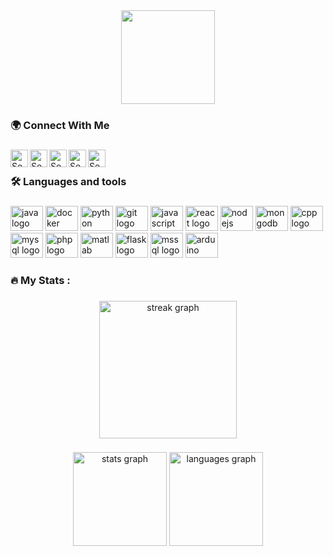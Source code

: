 <div align="center">
  <img height="150" src="https://img3.exportersindia.com/product_images/bc-full/2020/6/7409517/web-designing-course-1592826172-5491378.gif"  />
</div>

### 🌍 Connect With Me

###

[<img align="left" alt="Sebastian Brzustowicz | Website" width="28px" src="https://cdn-icons-png.flaticon.com/512/3178/3178285.png" />][website]

[<img align="left" alt="Sebastian Brzustowicz | Twitter" width="28px" src="https://cdn-icons-png.flaticon.com/512/1384/1384060.png" />][youtube]

[<img align="left" alt="Sebastian Brzustowicz | LinkedIn" width="28px" src="https://upload.wikimedia.org/wikipedia/commons/thumb/c/ca/LinkedIn_logo_initials.png/600px-LinkedIn_logo_initials.png" />][linkedin]

[<img align="left" alt="Sebastian Brzustowicz | LinkedIn" width="28px" src="https://firebasestorage.googleapis.com/v0/b/web-johannesmilke.appspot.com/o/other%2Fsocial%2Ffacebook.png?alt=media" />][facebook]

[<img align="left" alt="Sebastian Brzustowicz | LinkedIn" width="28px" src="https://cdn-icons-png.flaticon.com/512/732/732200.png" />][email]

[website]: https://sebastianbrzustowicz.github.io/
[youtube]: https://www.youtube.com/channel/UCBELaZveveEfNyvaow8V9wQ
[linkedin]: https://www.linkedin.com/in/s-brzustowicz/
[github]: https://github.com/sebastianbrzustowicz
[facebook]: https://www.facebook.com/sebastian.brzustowicz/
[email]: mailto:Se.Brzustowicz@gmail.com

<br>

###

<h3 align="left">🛠 Languages and tools</h3>

###

<div align="left">
 
  <img src="https://cdn.jsdelivr.net/gh/devicons/devicon/icons/java/java-original.svg" height="40" width="52" alt="java logo"  />
  <img src="https://cdn.jsdelivr.net/gh/devicons/devicon/icons/docker/docker-original.svg" height="40" width="52" alt="docker logo"  />
  <img src="https://cdn.jsdelivr.net/gh/devicons/devicon/icons/python/python-original.svg" height="40" width="52" alt="python logo"  />
  
  <img src="https://cdn.jsdelivr.net/gh/devicons/devicon/icons/git/git-original.svg" height="40" width="52" alt="git logo"  />
  <img src="https://cdn.jsdelivr.net/gh/devicons/devicon/icons/javascript/javascript-original.svg" height="40" width="52" alt="javascript logo"  />
  <img src="https://cdn.jsdelivr.net/gh/devicons/devicon/icons/react/react-original.svg" height="40" width="52" alt="react logo"  />
  <img src="https://cdn.jsdelivr.net/gh/devicons/devicon/icons/nodejs/nodejs-original.svg" height="40" width="52" alt="nodejs logo"  />
  <img src="https://cdn.jsdelivr.net/gh/devicons/devicon/icons/mongodb/mongodb-original.svg" height="40" width="52" alt="mongodb logo"  />
  <img src="https://cdn.jsdelivr.net/gh/devicons/devicon/icons/cplusplus/cplusplus-original.svg" height="40" width="52" alt="cpp logo"  />
  <img src="https://cdn.jsdelivr.net/gh/devicons/devicon/icons/mysql/mysql-original.svg" height="40" width="52" alt="mysql logo"  />
  <img src="https://cdn.jsdelivr.net/gh/devicons/devicon/icons/php/php-original.svg" height="40" width="52" alt="php logo"  />
  <img src="https://cdn.jsdelivr.net/gh/devicons/devicon/icons/matlab/matlab-original.svg" height="40" width="52" alt="matlab logo"  />
  <img src="https://cdn.jsdelivr.net/gh/devicons/devicon/icons/flask/flask-original.svg" height="40" width="52" alt="flask logo"  />
  <img src="https://cdn.jsdelivr.net/gh/devicons/devicon/icons/microsoftsqlserver/microsoftsqlserver-plain.svg" height="40" width="52" alt="mssql logo"  />
  <img src="https://cdn.jsdelivr.net/gh/devicons/devicon/icons/arduino/arduino-original.svg" height="40" width="52" alt="arduino logo"  />
  <!--<img src="https://cdn.jsdelivr.net/gh/devicons/devicon/icons/html5/html5-original.svg" height="40" width="52" alt="html5 logo"  />
  <img src="https://cdn.jsdelivr.net/gh/devicons/devicon/icons/css3/css3-original.svg" height="40" width="52" alt="css3 logo"  /> -->
  
</div>

###

<h3 align="left">🔥   My Stats :</h3>

###

<div align="center">
  <img src="https://streak-stats.demolab.com?user=sebastianbrzustowicz&locale=en&mode=daily&theme=dark&hide_border=false&border_radius=5&order=3" height="220" alt="streak graph"  />
</div>

###

<div align="center">
  <img src="https://github-readme-stats.vercel.app/api?username=sebastianbrzustowicz&hide_title=false&hide_rank=false&show_icons=true&include_all_commits=true&count_private=true&disable_animations=false&theme=dark&locale=en&hide_border=false&order=1" height="150" alt="stats graph"  />
  <!--<img src="https://github-readme-stats.vercel.app/api/top-langs?username=sebastianbrzustowicz&locale=en&hide_title=false&layout=compact&card_width=320&langs_count=5&theme=dark&hide_border=false&order=2" height="150" alt="languages graph"  />-->
  <img src="https://github-readme-stats.vercel.app/api/top-langs/?username=sebastianbrzustowicz&layout=compact&theme=dark" height="150" alt="languages graph"  />
</div>

###
